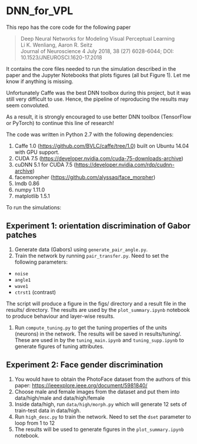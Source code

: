# DNN_for_VPL

This repo has the core code for the following paper
> Deep Neural Networks for Modeling Visual Perceptual Learning  
> Li K. Wenliang, Aaron R. Seitz  
> Journal of Neuroscience 4 July 2018, 38 (27) 6028-6044; DOI: 10.1523/JNEUROSCI.1620-17.2018

It contains the core files needed to run the simulation described in the paper and the Jupyter Notebooks that plots figures (all but Figure 1). Let me know if anything is missing.

Unfortunately Caffe was the best DNN toolbox during this project, but it was still very difficult to use. Hence, the pipeline of reproducing the results may seem convoluted.

As a result, it is strongly encouraged to use better DNN toolbox (TensorFlow or PyTorch) to continue this line of research!

The code was written in Python 2.7 with the following dependencies:

1. Caffe 1.0 (https://github.com/BVLC/caffe/tree/1.0) built on Ubuntu 14.04 with GPU support.
1. CUDA 7.5 (https://developer.nvidia.com/cuda-75-downloads-archive)
1. cuDNN 5.1 for CUDA 7.5 (https://developer.nvidia.com/rdp/cudnn-archive)
1. facemorepher (https://github.com/alyssaq/face_morpher)
1. lmdb 0.86 
1. numpy 1.11.0
1. matplotlib 1.5.1

To run the simulations:

##  Experiment 1: orientation discrimination of Gabor patches

1. Generate data (Gabors) using `generate_pair_angle.py`.
1. Train the network by running `pair_transfer.py`. Need to set the following parameters:
  * `noise`
  * `angle1`
  * `wave1`
  * `ctrst1` (contrast)

  The script will produce a figure in the figs/ directory and a result file in the results/ directory. The results are used by the `plot_summary.ipynb` notebook to produce behaviour and layer-wise results.
1. Run `compute_tuning.py` to get the tuning properties of the units (neurons) in the network. The results will be saved in results/tuning/. These are used in by the `tuning_main.ipynb` and `tuning_supp.ipynb` to generate figures of tuning attributes.

## Experiment 2: Face gender discrimination
1. You would have to obtain the PhotoFace dataset from the authors of this paper: https://ieeexplore.ieee.org/document/5981840/
1. Choose male and female images from the dataset and put them into data/high/male and data/high/female
1. Inside data/high, run `data/high/morph.py` which will generate 12 sets of train-test data in data/high.
1. Run `high_desc.py` to train the network. Need to set the `dset` parameter to loop from 1 to 12
1. The results will be used to generate figures in the `plot_summary.ipynb` notebook.


